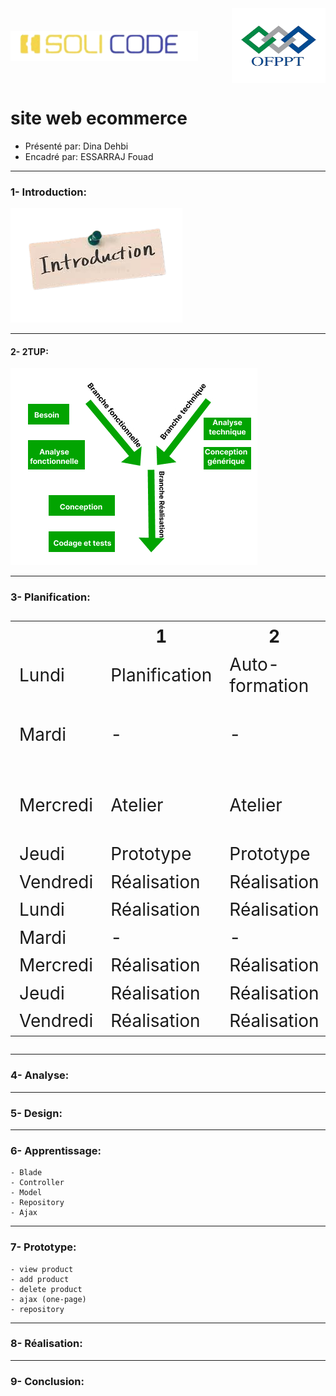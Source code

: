 <div style="display: flex; justify-content: space-between; align-items: center;">
    <img src="/Docs/Presentation-Ecommerce-Project/images/Solicode-logo.png" alt="Solicode logo" width="300px">
    <img src="/Docs/Presentation-Ecommerce-Project/images/ofppt-logo-removebg-preview.png" alt="OFPPT logo" style="width: 150px; height: 120px;">
</div>

# **site web ecommerce**


- Présenté par: Dina Dehbi
- Encadré par: ESSARRAJ Fouad

---

### **1- Introduction:**

![Introduction](/Docs/Presentation-Ecommerce-Project/images/Introduction.png)

---


#### **2- 2TUP:**

![2TUP](/Docs/Presentation-Ecommerce-Project/images/2tup-img.jpg)

---


### **3- Planification:**

<table style="font-size: 28px">
  <tr>
    <th></th>
    <th>1</th>
    <th>2</th>
    <th>3</th>
  </tr>
  <tr>
    <td>Lundi</td>
    <td>Planification</td>
    <td>Auto-formation</td>
    <td>Auto-formation</td>
  </tr>
  <tr>
    <td>Mardi</td>
    <td>-</td>
    <td>-</td>
    <td>Préparation des diapositives</td>
  </tr>
  <tr>
    <td>Mercredi</td>
    <td>Atelier</td>
    <td>Atelier</td>
    <td>Branches techniques + fonctionnelles</td>
  </tr>
  <tr>
    <td>Jeudi</td>
    <td>Prototype</td>
    <td>Prototype</td>
    <td>Prototype</td>
  </tr>
  <tr>
    <td>Vendredi</td>
    <td>Réalisation</td>
    <td>Réalisation</td>
    <td>-</td>
  </tr>
  <tr>
    <td>Lundi</td>
    <td>Réalisation</td>
    <td>Réalisation</td>
    <td>Réalisation</td>
  </tr>
  <tr>
    <td>Mardi</td>
    <td>-</td>
    <td>-</td>
    <td>Réalisation</td>
  </tr>
  <tr>
    <td>Mercredi</td>
    <td>Réalisation</td>
    <td>Réalisation</td>
    <td>Réalisation</td>
  </tr>
  <tr>
    <td>Jeudi</td>
    <td>Réalisation</td>
    <td>Réalisation</td>
    <td>Réalisation</td>
  </tr>
  <tr>
    <td>Vendredi</td>
    <td>Réalisation</td>
    <td>Réalisation</td>
    <td>-</td>
  </tr>
</table>


---

### **4- Analyse:**

---

### **5- Design:**
---




### **6- Apprentissage:**

    - Blade
    - Controller
    - Model
    - Repository
    - Ajax




---

### **7- Prototype:**

    - view product
    - add product
    - delete product
    - ajax (one-page)
    - repository



---


### **8- Réalisation:**

---

### **9- Conclusion:**

